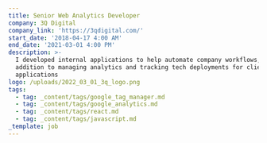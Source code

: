 ```yaml
---
title: Senior Web Analytics Developer
company: 3Q Digital
company_link: 'https://3qdigital.com/'
start_date: '2018-04-17 4:00 AM'
end_date: '2021-03-01 4:00 PM'
description: >-
  I developed internal applications to help automate company workflows, in
  addition to managing analytics and tracking tech deployments for clients' web
  applications
logo: /uploads/2022_03_01_3q_logo.png
tags:
  - tag: _content/tags/google_tag_manager.md
  - tag: _content/tags/google_analytics.md
  - tag: _content/tags/react.md
  - tag: _content/tags/javascript.md
_template: job
---
```


